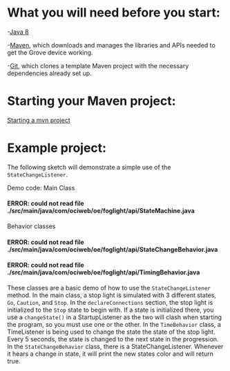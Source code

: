 # What you will need before you start:
-[Java 8](https://docs.oracle.com/javase/8/docs/technotes/guides/install/install_overview.html) 

-[Maven](https://maven.apache.org/install.html), which downloads and manages the libraries and APIs needed to get the Grove device working.

-[Git](https://git-scm.com/), which clones a template Maven project with the necessary dependencies already set up.

# Starting your Maven project: 
[Starting a mvn project](https://github.com/oci-pronghorn/FogLighter/blob/master/README.md)

# Example project:

The following sketch will demonstrate a simple use of the ```StateChangeListener```.

Demo code:
Main Class

#### ERROR:  could not read file ./src/main/java/com/ociweb/oe/foglight/api/StateMachine.java

Behavior classes

#### ERROR:  could not read file ./src/main/java/com/ociweb/oe/foglight/api/StateChangeBehavior.java

#### ERROR:  could not read file ./src/main/java/com/ociweb/oe/foglight/api/TimingBehavior.java



These classes are a basic demo of how to use the ```StateChangeListener``` method. In the main class, a stop light is simulated with 3 different states, ```Go```, ```Caution```, and ```Stop```. In the ```declareConnections``` section, the stop light is initialized to the ```Stop``` state to begin with. If a state is initialized there, you use a ```changeState()``` in a StartupListener as the two will clash when starting the program, so you must use one or the other. In the ```TimeBehavior``` class, a TimeListener is being used to change the state the state of the stop light. Every 5 seconds, the state is changed to the next state in the progression. In the ```StateChangeBehavior``` class, there is a StateChangeListener. Whenever it hears a change in state, it will print the new states color and will return true.
